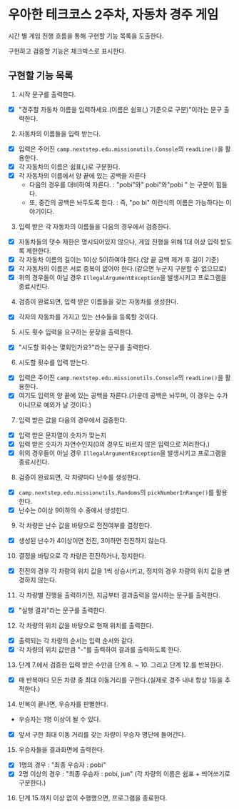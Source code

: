 # 우아한 테크코스 2주차, 자동차 경주 게임 #
시간 별 게임 진행 흐름을 통해 구현할 기능 목록을 도출한다.

구현하고 검증할 기능은 체크박스로 표시한다. 
## 구현할 기능 목록 ##
1. 시작 문구를 출력한다.
- [X] "경주할 자동차 이름을 입력하세요.(이름은 쉼표(,) 기준으로 구분)"이라는 문구 출력한다.
2. 자동차의 이름들을 입력 받는다. 
- [X] 입력은 주어진 `camp.nextstep.edu.missionutils.Console`의 `readLine()`을 활용한다.
- [X] 각 자동차의 이름은 쉼표(,)로 구분한다.
- [X] 각 자동차의 이름에서 양 끝에 있는 공백을 자른다
  - 다음의 경우를 대비하여 자른다. : "pobi"와" pobi"와"pobi " 는 구분이 힘들다.
  - 또, 중간의 공백은 놔두도록 한다. : 즉, "po bi" 이런식의 이름은 가능하다는 이야기이다.
3. 입력 받은 각 자동차의 이름들을 다음의 경우에서 검증한다.
- [X] 자동차들의 댓수 제한은 명시되어있지 않으나, 게임 진행을 위해 1대 이상 입력 받도록 제한한다.
- [X] 각 자동차 이름의 길이는 1이상 5이하여야 한다.(양 끝 공백 제거 후 길이 기준)
- [X] 각 자동차의 이름은 서로 중복이 없어야 한다.(같으면 누군지 구분할 수 없으므로)
- [X] 위의 경우들이 아닐 경우 `IllegalArgumentException`을 발생시키고 프로그램을 종료시킨다.
4. 검증이 완료되면, 입력 받은 이름들을 갖는 자동차를 생성한다.
- [X] 각자의 자동차를 가지고 있는 선수들을 등록할 것이다.
5.  시도 횟수 입력을 요구하는 문장을 출력한다.
- [X] "시도할 회수는 몇회인가요?"라는 문구를 출력한다.
6. 시도할 횟수를 입력 받는다. 
- [X] 입력은 주어진 `camp.nextstep.edu.missionutils.Console`의 `readLine()`을 활용한다.
- [X] 여기도 입력의 양 끝에 있는 공백을 자른다.(가운데 공백은 놔두며, 이 경우는 수가 아니므로 예외가 날 것이다.)
7. 입력 받은 값을 다음의 경우에서 검증한다.
- [X] 입력 받은 문자열이 숫자가 맞는지
- [X] 입력 받은 숫자가 자연수인지(0의 경우도 바르지 않은 입력으로 처리한다.)
- [X] 위의 경우들이 아닐 경우 `IllegalArgumentException`을 발생시키고 프로그램을 종료시킨다.
8. 검증이 완료되면, 각 차량마다 난수를 생성한다.
- [X] `camp.nextstep.edu.missionutils.Randoms`의 `pickNumberInRange()`를 활용한다.
- [X] 난수는 0이상 9이하의 수 중에서 생성한다.
9. 각 차량은 난수 값을 바탕으로 전진여부를 결정한다.
- [X] 생성된 난수가 4이상이면 전진, 3이하면 전진하지 않는다.
10. 결정을 바탕으로 각 차량은 전진하거나, 정지한다.
- [X] 전진의 경우 각 차량의 위치 값을 1씩 상승시키고, 정지의 경우 차량의 위치 값을 변경하지 않는다.
11. 각 차량별 진행을 출력하기전, 지금부터 결과출력을 암시하는 문구를 출력한다.
- [X] "실행 결과"라는 문구를 출력한다.
12. 각 차량의 위치 값을 바탕으로 현재 위치를 출력한다.
- [X] 출력되는 각 차량의 순서는 입력 순서와 같다.
- [X] 각 차량의 위치 값만큼 "-"를 출력하여 결과를 출력하도록 한다.
13. 단계 7.에서 검증한 입력 받은 수만큼 단계 8. ~ 10. 그리고 단계 12.를 반복한다.
- [X] 매 반복마다 모든 차량 중 최대 이동거리를 구한다.(실제로 경주 내내 항상 1등을 추적한다.)
14. 반복이 끝나면, 우승자를 판별한다.
  - 우승자는 1명 이상이 될 수 있다.
- [X] 앞서 구한 최대 이동 거리를 갖는 차량이 우승자 명단에 들어간다.
15. 우승자들을 결과화면에 출력한다.
- [X] 1명의 경우 : "최종 우승자 : pobi"
- [X] 2명 이상의 경우 : "최종 우승자 : pobi, jun" (각 차량의 이름은 쉼표 + 띄어쓰기로 구분한다.)
16. 단계 15.까지 이상 없이 수행했으면, 프로그램을 종료한다.